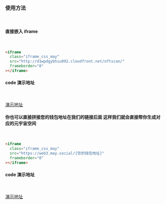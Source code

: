 ### 使用方法

<br>

#### 直接嵌入 iframe

<br>

```html
<iframe
  class="iframe_css_may"
  src="http://d1wpdgybhiu092.cloudfront.net/nftscan/"
  frameborder="0"
></iframe>
```

#### code 演示地址

<br>

[演示地址](http://d1wpdgybhiu092.cloudfront.net/demo.html)

#### 你也可以直接拼接您的钱包地址在我们的链接后面 这样我们就会直接帮你生成对应的元宇宙空间

<br>

```html
<iframe
  class="iframe_css_may"
  src="https://web3.may.social/{您的钱包地址}"
  frameborder="0"
></iframe>
```

#### code 演示地址

<br>

[演示地址](https://web3.may.social/0x5D9E60879a46E540165E83e8c6AE515D5DFd6D5b)
